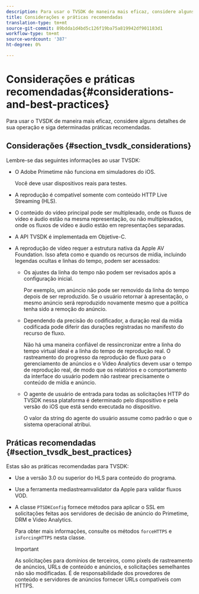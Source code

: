 ```yaml
---
description: Para usar o TVSDK de maneira mais eficaz, considere alguns detalhes de sua operação e siga determinadas práticas recomendadas.
title: Considerações e práticas recomendadas
translation-type: tm+mt
source-git-commit: 89bdda1d4bd5c126f19ba75a819942df901183d1
workflow-type: tm+mt
source-wordcount: '387'
ht-degree: 0%

---
```



# Considerações e práticas recomendadas{#considerations-and-best-practices}

Para usar o TVSDK de maneira mais eficaz, considere alguns detalhes de sua operação e siga determinadas práticas recomendadas.

## Considerações {#section_tvsdk_considerations}

Lembre-se das seguintes informações ao usar TVSDK:

* O Adobe Primetime não funciona em simuladores do iOS.

   Você deve usar dispositivos reais para testes.
* A reprodução é compatível somente com conteúdo HTTP Live Streaming (HLS).
* O conteúdo do vídeo principal pode ser multiplexado, onde os fluxos de vídeo e áudio estão na mesma representação, ou não multiplexados, onde os fluxos de vídeo e áudio estão em representações separadas.
* A API TVSDK é implementada em Objetive-C.
* A reprodução de vídeo requer a estrutura nativa da Apple AV Foundation. Isso afeta como e quando os recursos de mídia, incluindo legendas ocultas e linhas do tempo, podem ser acessados:

   * Os ajustes da linha do tempo não podem ser revisados após a configuração inicial.

      Por exemplo, um anúncio não pode ser removido da linha do tempo depois de ser reproduzido. Se o usuário retornar à apresentação, o mesmo anúncio será reproduzido novamente mesmo que a política tenha sido a remoção do anúncio.
   * Dependendo da precisão do codificador, a duração real da mídia codificada pode diferir das durações registradas no manifesto do recurso de fluxo.

      Não há uma maneira confiável de ressincronizar entre a linha do tempo virtual ideal e a linha do tempo de reprodução real. O rastreamento do progresso da reprodução de fluxo para o gerenciamento de anúncios e o Video Analytics devem usar o tempo de reprodução real, de modo que os relatórios e o comportamento da interface do usuário podem não rastrear precisamente o conteúdo de mídia e anúncio.
   * O agente de usuário de entrada para todas as solicitações HTTP do TVSDK nessa plataforma é determinado pelo dispositivo e pela versão do iOS que está sendo executada no dispositivo.

      O valor da string do agente do usuário assume como padrão o que o sistema operacional atribui.

## Práticas recomendadas {#section_tvsdk_best_practices}

Estas são as práticas recomendadas para TVSDK:

* Use a versão 3.0 ou superior do HLS para conteúdo do programa.
* Use a ferramenta mediastreamvalidator da Apple para validar fluxos VOD.
* A classe `PTSDKConfig` fornece métodos para aplicar o SSL em solicitações feitas aos servidores de decisão de anúncio do Primetime, DRM e Video Analytics.

   Para obter mais informações, consulte os métodos `forceHTTPS` e `isForcingHTTPS` nesta classe.

   >[!IMPORTANT]
   >
   >As solicitações para domínios de terceiros, como pixels de rastreamento de anúncios, URLs de conteúdo e anúncios, e solicitações semelhantes não são modificadas. É de responsabilidade dos provedores de conteúdo e servidores de anúncios fornecer URLs compatíveis com HTTPS.

